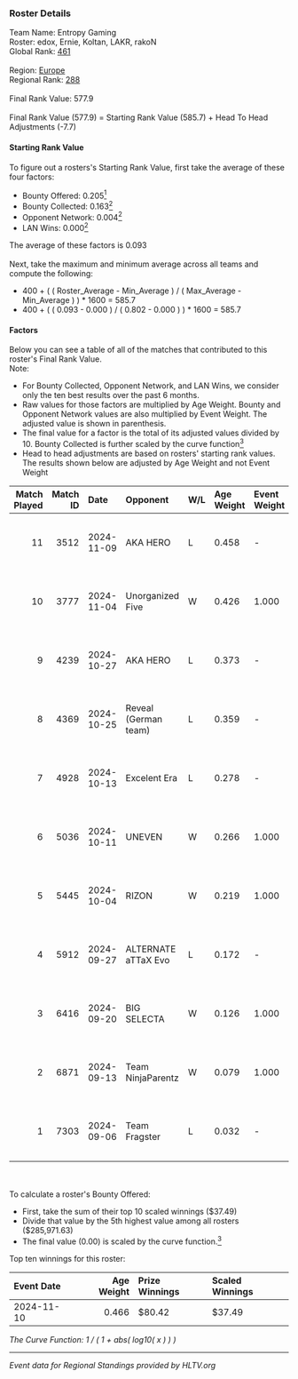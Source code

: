 ### Roster Details<br />
Team Name: Entropy Gaming<br />
Roster: edox, Ernie, Koltan, LAKR, rakoN<br />
Global Rank: [461](../../standings_global_2025_02_28.md)<br />
<br />
Region: [Europe]( ../../standings_europe_2025_02_28.md)<br />
Regional Rank: [288]( ../../standings_europe_2025_02_28.md)<br />
<br />
Final Rank Value:  577.9<br />
<br />
Final Rank Value (577.9) = Starting Rank Value (585.7) + Head To Head Adjustments (-7.7)<br />

#### Starting Rank Value<br />
To figure out a rosters's Starting Rank Value, first take the average of these four factors:<br />
- Bounty Offered: 0.205[<sup>1</sup>](#table2)
- Bounty Collected: 0.163[<sup>2</sup>](#table1)
- Opponent Network: 0.004[<sup>2</sup>](#table1)
- LAN Wins: 0.000[<sup>2</sup>](#table1)

The average of these factors is 0.093<br />
<br />
Next, take the maximum and minimum average across all teams and compute the following:<br />
- 400 + ( ( Roster_Average - Min_Average ) / ( Max_Average - Min_Average ) ) * 1600 = 585.7
- 400 + ( ( 0.093 - 0.000 ) / ( 0.802 - 0.000 ) ) * 1600 = 585.7


#### Factors<br />
Below you can see a table of all of the matches that contributed to this roster's Final Rank Value.<br />
Note:<br />

- For Bounty Collected, Opponent Network, and LAN Wins, we consider only the ten best results over the past 6 months.
- Raw values for those factors are multiplied by Age Weight. Bounty and Opponent Network values are also multiplied by Event Weight. The adjusted value is shown in parenthesis.
- The final value for a factor is the total of its adjusted values divided by 10. Bounty Collected is further scaled by the curve function[<sup>3</sup>](#curveFunction)
- Head to head adjustments are based on rosters' starting rank values. The results shown below are adjusted by Age Weight and not Event Weight
<span id="table1"></span><br />


| Match Played | Match ID | Date       | Opponent             | W/L | Age Weight | Event Weight | Bounty Collected | Opponent Network | LAN Wins  | H2H Adj. | Roster                           |
| -: | -: | :- | :- | :- | :- | :- | :- | :- | :- | -: | :- |
|           11 |     3512 | 2024-11-09 | AKA HERO             | L   | 0.458      | -            | -                | -                | -         |    -6.80 | edox, Ernie, Koltan, LAKR, rakoN |
|           10 |     3777 | 2024-11-04 | Unorganized Five     | W   | 0.426      | 1.000        | 0.000 (0.000)    | 0.072 (0.031)    | 0 (0.000) |     7.01 | edox, Ernie, Koltan, LAKR, rakoN |
|            9 |     4239 | 2024-10-27 | AKA HERO             | L   | 0.373      | -            | -                | -                | -         |    -5.28 | edox, Ernie, Koltan, LAKR, rakoN |
|            8 |     4369 | 2024-10-25 | Reveal (German team) | L   | 0.359      | -            | -                | -                | -         |    -4.04 | edox, Ernie, Koltan, LAKR, rakoN |
|            7 |     4928 | 2024-10-13 | Excelent Era         | L   | 0.278      | -            | -                | -                | -         |    -3.75 | Ernie, Koltan, LAKR, Neru, rakoN |
|            6 |     5036 | 2024-10-11 | UNEVEN               | W   | 0.266      | 1.000        | 0.000 (0.000)    | 0.010 (0.003)    | 0 (0.000) |     2.91 | edox, Ernie, Koltan, LAKR, rakoN |
|            5 |     5445 | 2024-10-04 | RIZON                | W   | 0.219      | 1.000        | 0.000 (0.000)    | 0.000 (0.000)    | 0 (0.000) |     1.78 | edox, Ernie, Koltan, LAKR, rakoN |
|            4 |     5912 | 2024-09-27 | ALTERNATE aTTaX Evo  | L   | 0.172      | -            | -                | -                | -         |    -2.31 | edox, Ernie, Koltan, LAKR, rakoN |
|            3 |     6416 | 2024-09-20 | BIG SELECTA          | W   | 0.126      | 1.000        | 0.000 (0.000)    | 0.054 (0.007)    | 0 (0.000) |     1.94 | edox, Ernie, Koltan, LAKR, rakoN |
|            2 |     6871 | 2024-09-13 | Team NinjaParentz    | W   | 0.079      | 1.000        | 0.000 (0.000)    | 0.040 (0.003)    | 0 (0.000) |     1.24 | edox, Ernie, Koltan, LAKR, rakoN |
|            1 |     7303 | 2024-09-06 | Team Fragster        | L   | 0.032      | -            | -                | -                | -         |    -0.46 | edox, Ernie, Koltan, LAKR, rakoN |

<br />
<span id="table2"></span><br />
To calculate a roster's Bounty Offered:<br />

- First, take the sum of their top 10 scaled winnings ($37.49)
- Divide that value by the 5th highest value among all rosters ($285,971.63)
- The final value (0.00) is scaled by the curve function.[<sup>3</sup>](#curveFunction)

Top ten winnings for this roster:<br />

| Event Date | Age Weight | Prize Winnings | Scaled Winnings |
| :- | -: | :- | :- |
| 2024-11-10 |      0.466 | $80.42         | $37.49          |


<span id="curveFunction"></span>_The Curve Function: 1 / ( 1 + abs( log10( x ) ) )_<br />

---
_Event data for Regional Standings provided by HLTV.org_<br />
